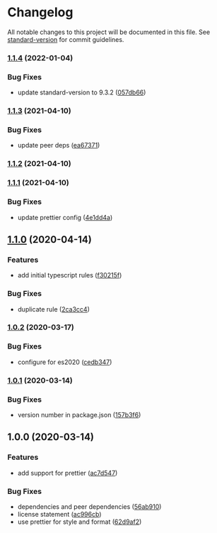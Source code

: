 # Changelog

All notable changes to this project will be documented in this file. See [standard-version](https://github.com/conventional-changelog/standard-version) for commit guidelines.

### [1.1.4](https://github.com/NuclearRedeye/eslint-config/compare/v1.1.3...v1.1.4) (2022-01-04)


### Bug Fixes

* update standard-version to 9.3.2 ([057db66](https://github.com/NuclearRedeye/eslint-config/commit/057db66ef3ac70f7aeb620ab5d0ba88f59c75df9))

### [1.1.3](https://github.com/NuclearRedeye/eslint-config/compare/v1.1.2...v1.1.3) (2021-04-10)


### Bug Fixes

* update peer deps ([ea67371](https://github.com/NuclearRedeye/eslint-config/commit/ea67371ea89a7d981cd351605e8554c82d77284e))

### [1.1.2](https://github.com/NuclearRedeye/eslint-config/compare/v1.1.1...v1.1.2) (2021-04-10)

### [1.1.1](https://github.com/NuclearRedeye/eslint-config/compare/v1.1.0...v1.1.1) (2021-04-10)


### Bug Fixes

* update prettier config ([4e1dd4a](https://github.com/NuclearRedeye/eslint-config/commit/4e1dd4ab02074fcef57cd6ce7f3485797951ee33))

## [1.1.0](https://github.com/NuclearRedeye/eslint-config/compare/v1.0.2...v1.1.0) (2020-04-14)


### Features

* add initial typescript rules ([f30215f](https://github.com/NuclearRedeye/eslint-config/commit/f30215f41a59261cf1fc25e436b1af662f39566a))


### Bug Fixes

* duplicate rule ([2ca3cc4](https://github.com/NuclearRedeye/eslint-config/commit/2ca3cc4deb08f012915651993c1e5ce05bbeaa16))

### [1.0.2](https://github.com/NuclearRedeye/eslint-config/compare/v1.0.1...v1.0.2) (2020-03-17)


### Bug Fixes

* configure for es2020 ([cedb347](https://github.com/NuclearRedeye/eslint-config/commit/cedb34717980ca7c0464ec9ca0ef32a1d4557585))

### [1.0.1](https://github.com/NuclearRedeye/eslint-config/compare/v1.0.0...v1.0.1) (2020-03-14)


### Bug Fixes

* version number in package.json ([157b3f6](https://github.com/NuclearRedeye/eslint-config/commit/157b3f6c1aba41f79de96c155a8aa805a070e340))

## 1.0.0 (2020-03-14)


### Features

* add support for prettier ([ac7d547](https://github.com/NuclearRedeye/eslint-config/commit/ac7d547b531ec0d75e99a85a41bf484c0e345a6b))


### Bug Fixes

* dependencies and peer dependencies ([56ab910](https://github.com/NuclearRedeye/eslint-config/commit/56ab91019732561b2dd05542c41c2823a3a0a105))
* license statement ([ac996cb](https://github.com/NuclearRedeye/eslint-config/commit/ac996cb610efc02199f5f122809691e5f1809472))
* use prettier for style and format ([62d9af2](https://github.com/NuclearRedeye/eslint-config/commit/62d9af200bd9957b10262b41826fda86eacfacb0))
